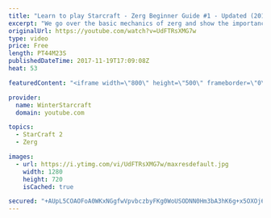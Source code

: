 ```yaml
---
title: "Learn to play Starcraft - Zerg Beginner Guide #1 - Updated (2017)"
excerpt: "We go over the basic mechanics of zerg and show the importance of understanding at least some of what your opponent is doing.  This guide is meant for players with an understanding of the objectives of starcraft but without any strong direction or gameplan, especially for each specific race! -- Watch"
originalUrl: https://youtube.com/watch?v=UdFTRsXMG7w
type: video
price: Free
length: PT44M23S
publishedDateTime: 2017-11-19T17:09:08Z
heat: 53

featuredContent: "<iframe width=\"800\" height=\"500\" frameborder=\"0\" src=\"https://www.youtube.com/embed/UdFTRsXMG7w\" allow=\"accelerometer; autoplay; encrypted-media; gyroscope; picture-in-picture\" allowfullscreen></iframe>"

provider:
  name: WinterStarcraft
  domain: youtube.com

topics:
  - StarCraft 2
  - Zerg

images:
  - url: https://i.ytimg.com/vi/UdFTRsXMG7w/maxresdefault.jpg
    width: 1280
    height: 720
    isCached: true

secured: "+AUpL5COAOFoA0WKxNGgfwVpvbczbyFKg0WoUSODNN0Hm3bA3hK6g+x5OXOj6I5DS9qMKIZbVth2qpuEl/1n3G6Zho122Vz20+RsRYW12l2SYYq/w19Ki+6jvxC0vyPEazE0L53I5CD09X5TjoLNxsctFhp8VX6HnDn8+a5KpfdGfFD2N22t4uKtGyxNGul/v2qlq2HAk1cAEEDDTFk2bPyMmGSIo+qKEdtUsME7YDOUXy+dUl+uARvXczi3B+uwTvQzKzjdbP83FOmBspu4qxl+Rhc2X1Jxtz2ramq1LJwKATVqZR9U6uTll4MKvXVBFAiN5vbIgbY0qPVk6HxDsdgTsZcoq9aKsu3AkTQJEEwKGGwuCrCJEvIknlcIbSbhdrc9nCVzyVEWP3u/FCKCht2TK2lkY1DrBlqmncBvcggS1FdPEfNYRvNdmosxfQc+;BPFSk2uO6Dv7p4eiZKFkdQ=="
---
```


